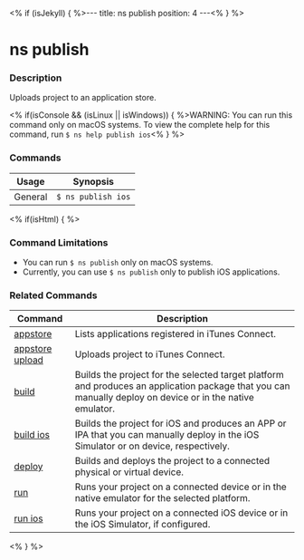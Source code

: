 <% if (isJekyll) { %>---
title: ns publish
position: 4
---<% } %>

# ns publish

### Description

Uploads project to an application store.

<% if(isConsole && (isLinux || isWindows)) { %>WARNING: You can run this command only on macOS systems. To view the complete help for this command, run `$ ns help publish ios`<% } %>

### Commands

Usage | Synopsis
---|---
General | `$ ns publish ios`

<% if(isHtml) { %>

### Command Limitations

* You can run `$ ns publish` only on macOS systems.
* Currently, you can use `$ ns publish` only to publish iOS applications.

### Related Commands

Command | Description
----------|----------
[appstore](appstore.html) | Lists applications registered in iTunes Connect.
[appstore upload](appstore-upload.html) | Uploads project to iTunes Connect.
[build](../project/testing/build.html) | Builds the project for the selected target platform and produces an application package that you can manually deploy on device or in the native emulator.
[build ios](../project/testing/build-ios.html) | Builds the project for iOS and produces an APP or IPA that you can manually deploy in the iOS Simulator or on device, respectively.
[deploy](../project/testing/deploy.html) | Builds and deploys the project to a connected physical or virtual device.
[run](../project/testing/run.html) | Runs your project on a connected device or in the native emulator for the selected platform.
[run ios](../project/testing/run-ios.html) | Runs your project on a connected iOS device or in the iOS Simulator, if configured.
<% } %>